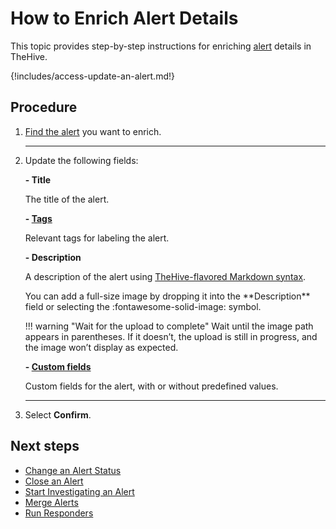 # How to Enrich Alert Details

This topic provides step-by-step instructions for enriching [alert](about-alerts.md) details in TheHive.

{!includes/access-update-an-alert.md!}

<h2>Procedure</h2>

1. [Find the alert](../alerts/search-for-alerts/find-an-alert.md) you want to enrich.

    ---

2. Update the following fields:

    **- Title**

    The title of the alert.

    **- [Tags](../cases/tags/about-tags.md)**

    Relevant tags for labeling the alert.

    **- Description**

    A description of the alert using [TheHive-flavored Markdown syntax](../../thehive-flavored-markdown.md).

    <!-- md:version 5.5 --> You can add a full-size image by dropping it into the **Description** field or selecting the :fontawesome-solid-image: symbol.

    !!! warning "Wait for the upload to complete"
        Wait until the image path appears in parentheses. If it doesn’t, the upload is still in progress, and the image won’t display as expected.

    **- [Custom fields](../cases/custom-fields/add-custom-fields.md)**  

    Custom fields for the alert, with or without predefined values.

    ---

3. Select **Confirm**.

<h2>Next steps</h2>

* [Change an Alert Status](change-status-alert.md)
* [Close an Alert](close-an-alert.md)
* [Start Investigating an Alert](../alerts/start-investigating-an-alert.md)
* [Merge Alerts](../alerts/alerts-description/merge-alerts.md)
* [Run Responders](../alerts/alerts-description/run-responders.md)